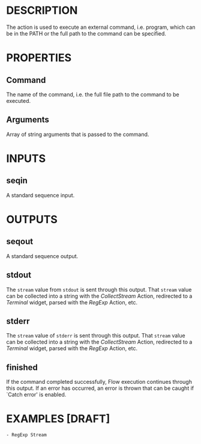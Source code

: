 # DESCRIPTION

The action is used to execute an external command, i.e. program, which can be in the PATH or the full path to the command can be specified.

# PROPERTIES

## Command

The name of the command, i.e. the full file path to the command to be executed.

## Arguments

Array of string arguments that is passed to the command.

# INPUTS

## seqin

A standard sequence input.

# OUTPUTS

## seqout

A standard sequence output.

## stdout

The `stream` value from `stdout` is sent through this output. That `stream` value can be collected into a string with the _CollectStream_ Action, redirected to a _Terminal_ widget, parsed with the _RegExp_ Action, etc.

## stderr

The `stream` value of `stderr` is sent through this output. That `stream` value can be collected into a string with the _CollectStream_ Action, redirected to a _Terminal_ widget, parsed with the _RegExp_ Action, etc.

## finished

If the command completed successfully, Flow execution continues through this output. If an error has occurred, an error is thrown that can be caught if `Catch error' is enabled.

# EXAMPLES [DRAFT]

    - RegExp Stream
